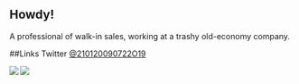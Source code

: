 ## Howdy!
A professional of walk-in sales, working at a trashy old-economy company.

##Links
Twitter [@210120090722O19](https://twitter.com/210120090722O19)

<a href="https://github.com/anuraghazra/github-readme-stats">
  <img align="left" src="https://github-readme-stats.vercel.app/api?username=potakusan&count_private=true&show_icons=true" />
</a>
<a href="https://github.com/anuraghazra/github-readme-stats">
  <img align="left" src="https://github-readme-stats.vercel.app/api/top-langs/?username=potakusan" />
</a>
